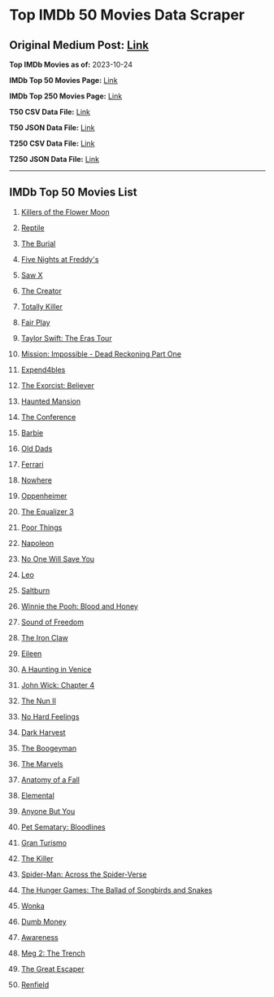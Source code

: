 # Top IMDb 50 Movies Data Scraper

## Original Medium Post: [Link](https://medium.com/@nishantsahoo/which-movie-should-i-watch-5c83a3c0f5b1)

**Top IMDb Movies as of:** 2023-10-24

**IMDb Top 50 Movies Page:** [Link](http://www.imdb.com/search/title?release_date=2023,2023&title_type=feature)

**IMDb Top 250 Movies Page:** [Link](https://www.imdb.com/chart/top/)

**T50 CSV Data File:** [Link](/Data/T50/data.csv)

**T50 JSON Data File:** [Link](/Data/T50/data.json)

**T250 CSV Data File:** [Link](/Data/T250/data.csv)

**T250 JSON Data File:** [Link](/Data/T250/data.json)

---

## IMDb Top 50 Movies List

1. [Killers of the Flower Moon](https://www.imdb.com/title/tt5537002/?ref_=adv_li_tt)

2. [Reptile](https://www.imdb.com/title/tt13274016/?ref_=adv_li_tt)

3. [The Burial](https://www.imdb.com/title/tt5648882/?ref_=adv_li_tt)

4. [Five Nights at Freddy's](https://www.imdb.com/title/tt4589218/?ref_=adv_li_tt)

5. [Saw X](https://www.imdb.com/title/tt21807222/?ref_=adv_li_tt)

6. [The Creator](https://www.imdb.com/title/tt11858890/?ref_=adv_li_tt)

7. [Totally Killer](https://www.imdb.com/title/tt11426232/?ref_=adv_li_tt)

8. [Fair Play](https://www.imdb.com/title/tt16304446/?ref_=adv_li_tt)

9. [Taylor Swift: The Eras Tour](https://www.imdb.com/title/tt28814949/?ref_=adv_li_tt)

10. [Mission: Impossible - Dead Reckoning Part One](https://www.imdb.com/title/tt9603212/?ref_=adv_li_tt)

11. [Expend4bles](https://www.imdb.com/title/tt3291150/?ref_=adv_li_tt)

12. [The Exorcist: Believer](https://www.imdb.com/title/tt12921446/?ref_=adv_li_tt)

13. [Haunted Mansion](https://www.imdb.com/title/tt1695843/?ref_=adv_li_tt)

14. [The Conference](https://www.imdb.com/title/tt26547864/?ref_=adv_li_tt)

15. [Barbie](https://www.imdb.com/title/tt1517268/?ref_=adv_li_tt)

16. [Old Dads](https://www.imdb.com/title/tt18394190/?ref_=adv_li_tt)

17. [Ferrari](https://www.imdb.com/title/tt3758542/?ref_=adv_li_tt)

18. [Nowhere](https://www.imdb.com/title/tt15789472/?ref_=adv_li_tt)

19. [Oppenheimer](https://www.imdb.com/title/tt15398776/?ref_=adv_li_tt)

20. [The Equalizer 3](https://www.imdb.com/title/tt17024450/?ref_=adv_li_tt)

21. [Poor Things](https://www.imdb.com/title/tt14230458/?ref_=adv_li_tt)

22. [Napoleon](https://www.imdb.com/title/tt13287846/?ref_=adv_li_tt)

23. [No One Will Save You](https://www.imdb.com/title/tt14509110/?ref_=adv_li_tt)

24. [Leo](https://www.imdb.com/title/tt15654328/?ref_=adv_li_tt)

25. [Saltburn](https://www.imdb.com/title/tt17351924/?ref_=adv_li_tt)

26. [Winnie the Pooh: Blood and Honey](https://www.imdb.com/title/tt19623240/?ref_=adv_li_tt)

27. [Sound of Freedom](https://www.imdb.com/title/tt7599146/?ref_=adv_li_tt)

28. [The Iron Claw](https://www.imdb.com/title/tt21064584/?ref_=adv_li_tt)

29. [Eileen](https://www.imdb.com/title/tt5198890/?ref_=adv_li_tt)

30. [A Haunting in Venice](https://www.imdb.com/title/tt22687790/?ref_=adv_li_tt)

31. [John Wick: Chapter 4](https://www.imdb.com/title/tt10366206/?ref_=adv_li_tt)

32. [The Nun II](https://www.imdb.com/title/tt10160976/?ref_=adv_li_tt)

33. [No Hard Feelings](https://www.imdb.com/title/tt15671028/?ref_=adv_li_tt)

34. [Dark Harvest](https://www.imdb.com/title/tt9204328/?ref_=adv_li_tt)

35. [The Boogeyman](https://www.imdb.com/title/tt3427252/?ref_=adv_li_tt)

36. [The Marvels](https://www.imdb.com/title/tt10676048/?ref_=adv_li_tt)

37. [Anatomy of a Fall](https://www.imdb.com/title/tt17009710/?ref_=adv_li_tt)

38. [Elemental](https://www.imdb.com/title/tt15789038/?ref_=adv_li_tt)

39. [Anyone But You](https://www.imdb.com/title/tt26047818/?ref_=adv_li_tt)

40. [Pet Sematary: Bloodlines](https://www.imdb.com/title/tt14145436/?ref_=adv_li_tt)

41. [Gran Turismo](https://www.imdb.com/title/tt4495098/?ref_=adv_li_tt)

42. [The Killer](https://www.imdb.com/title/tt1136617/?ref_=adv_li_tt)

43. [Spider-Man: Across the Spider-Verse](https://www.imdb.com/title/tt9362722/?ref_=adv_li_tt)

44. [The Hunger Games: The Ballad of Songbirds and Snakes](https://www.imdb.com/title/tt10545296/?ref_=adv_li_tt)

45. [Wonka](https://www.imdb.com/title/tt6166392/?ref_=adv_li_tt)

46. [Dumb Money](https://www.imdb.com/title/tt13957560/?ref_=adv_li_tt)

47. [Awareness](https://www.imdb.com/title/tt18556326/?ref_=adv_li_tt)

48. [Meg 2: The Trench](https://www.imdb.com/title/tt9224104/?ref_=adv_li_tt)

49. [The Great Escaper](https://www.imdb.com/title/tt14124080/?ref_=adv_li_tt)

50. [Renfield](https://www.imdb.com/title/tt11358390/?ref_=adv_li_tt)
